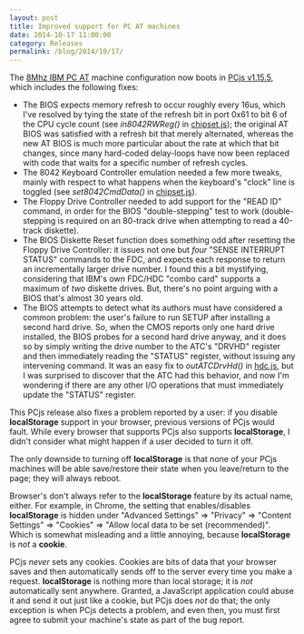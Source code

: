 ```yaml
---
layout: post
title: Improved support for PC AT machines
date: 2014-10-17 11:00:00
category: Releases
permalink: /blog/2014/10/17/
---
```


The [8Mhz IBM PC AT](/machines/pcx86/machine/ibm/5170/ega/1024kb/rev3/debugger/machine.xml) machine configuration
now boots in [PCjs v1.15.5](https://github.com/jeffpar/pcjs/releases/tag/v1.15.5), which includes the following fixes:

+ The BIOS expects memory refresh to occur roughly every 16us, which I've resolved by tying the state
  of the refresh bit in port 0x61 to bit 6 of the CPU cycle count (see *in8042RWReg()* in [chipset.js](/machines/pcx86/lib/chipset.js));
  the original AT BIOS was satisfied with a refresh bit that merely alternated, whereas the new AT BIOS
  is much more particular about the rate at which that bit changes, since many hard-coded delay-loops have
  now been replaced with code that waits for a specific number of refresh cycles.
+ The 8042 Keyboard Controller emulation needed a few more tweaks, mainly with respect to what happens
  when the keyboard's "clock" line is toggled (see *set8042CmdData()* in [chipset.js](/machines/pcx86/lib/chipset.js)).
+ The Floppy Drive Controller needed to add support for the "READ ID" command, in order for the BIOS
  "double-stepping" test to work (double-stepping is required on an 80-track drive when attempting to read
  a 40-track diskette).
+ The BIOS Diskette Reset function does something odd after resetting the Floppy Drive Controller: it
  issues not one but *four* "SENSE INTERRUPT STATUS" commands to the FDC, and expects each response to
  return an incrementally larger drive number.  I found this a bit mystifying, considering that IBM's
  own FDC/HDC "combo card" supports a maximum of *two* diskette drives.  But, there's no point arguing
  with a BIOS that's almost 30 years old.
+ The BIOS attempts to detect what its authors must have considered a common problem: the user's failure
  to run SETUP after installing a second hard drive.  So, when the CMOS reports only one hard drive installed,
  the BIOS probes for a second hard drive anyway, and it does so by simply writing the drive number to the ATC's
  "DRVHD" register and then immediately reading the "STATUS" register, without issuing any intervening command.
  It was an easy fix to *outATCDrvHd()* in [hdc.js](/machines/pcx86/lib/hdc.js), but I was surprised
  to discover that the ATC had this behavior, and now I'm wondering if there are any other I/O operations
  that must immediately update the "STATUS" register.

This PCjs release also fixes a problem reported by a user: if you disable **localStorage** support in your
browser, previous versions of PCjs would fault.  While every browser that supports PCjs also supports
**localStorage**, I didn't consider what might happen if a user decided to turn it off.

The only downside to turning off **localStorage** is that none of your PCjs machines will be able save/restore
their state when you leave/return to the page; they will always reboot.

Browser's don't always refer to the **localStorage** feature by its actual name, either.  For example, in
Chrome, the setting that enables/disables **localStorage** is hidden under "Advanced Settings" => "Privacy" =>
"Content Settings" => "Cookies" => "Allow local data to be set (recommended)".  Which is somewhat misleading
and a little annoying, because **localStorage** is *not* a **cookie**.

PCjs *never* sets any cookies.  Cookies are bits of data that your browser saves and then automatically sends
off to the server every time you make a request.  **localStorage** is nothing more than local storage; it is
*not* automatically sent anywhere.  Granted, a JavaScript application could abuse it and send it out just like a
cookie, but PCjs does *not* do that; the only exception is when PCjs detects a problem, and even then, you must
first agree to submit your machine's state as part of the bug report.

